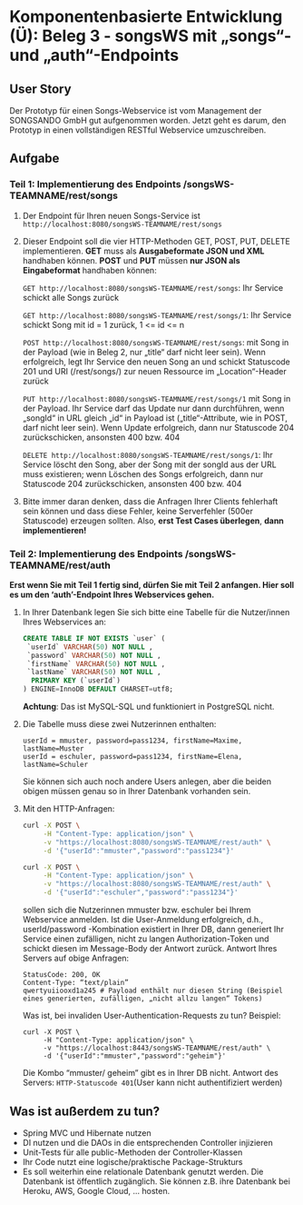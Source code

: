 # Komponentenbasierte Entwicklung (Ü): Beleg 3 - songsWS mit „songs“- und „auth“-Endpoints

##  User Story

Der Prototyp für einen Songs-Webservice ist vom Management der SONGSANDO GmbH gut aufgenommen worden. Jetzt geht es darum, den Prototyp in einen vollständigen RESTful Webservice umzuschreiben. 

##  Aufgabe

### Teil 1: Implementierung des Endpoints /songsWS-TEAMNAME/rest/songs

1. Der Endpoint für Ihren neuen Songs-Service ist `http://localhost:8080/songsWS-TEAMNAME/rest/songs`

2. Dieser Endpoint soll die vier HTTP-Methoden GET, POST, PUT, DELETE implementieren. **GET** muss als **Ausgabeformate JSON und XML** handhaben können. **POST** und **PUT** müssen **nur JSON als Eingabeformat** handhaben können:

   `GET http://localhost:8080/songsWS-TEAMNAME/rest/songs`: Ihr Service schickt alle Songs zurück

   `GET http://localhost:8080/songsWS-TEAMNAME/rest/songs/1`: Ihr Service schickt Song mit id = 1 zurück, 1 <= id <= n

   `POST http://localhost:8080/songsWS-TEAMNAME/rest/songs`: mit Song in der Payload (wie in Beleg 2, nur „title“ darf nicht leer sein). Wenn erfolgreich, legt Ihr Service den neuen Song an und schickt Statuscode 201 und URI (/rest/songs/<id>) zur neuen Ressource im „Location“-Header zurück 

   `PUT http://localhost:8080/songsWS-TEAMNAME/rest/songs/1`  mit Song in der Payload. Ihr Service darf das Update nur dann durchführen, wenn „songId“ in URL gleich „id“ in Payload ist („title“-Attribute, wie in POST, darf nicht leer sein). Wenn Update erfolgreich, dann nur Statuscode 204 zurückschicken, ansonsten 400 bzw. 404

    `DELETE http://localhost:8080/songsWS-TEAMNAME/rest/songs/1`: Ihr Service löscht den Song, aber der Song mit der songId aus der URL muss existieren; wenn Löschen des Songs erfolgreich, dann nur Statuscode 204 zurückschicken, ansonsten 400 bzw. 404

3. Bitte immer daran denken, dass die Anfragen Ihrer Clients fehlerhaft sein können und dass diese Fehler, keine Serverfehler (500er Statuscode) erzeugen sollten. Also, **erst Test Cases überlegen**, **dann implementieren!**



### Teil 2: Implementierung des Endpoints /songsWS-TEAMNAME/rest/auth

**Erst wenn Sie mit Teil 1 fertig sind, dürfen Sie mit Teil 2 anfangen. Hier soll es um den ‘auth’-Endpoint Ihres Webservices gehen.** 

1. In Ihrer Datenbank legen Sie sich bitte eine Tabelle für die Nutzer/innen Ihres Webservices an:

   ```SQL
   CREATE TABLE IF NOT EXISTS `user` ( 
   	`userId` VARCHAR(50) NOT NULL , 
   	`password` VARCHAR(50) NOT NULL ,
   	`firstName` VARCHAR(50) NOT NULL ,
   	`lastName` VARCHAR(50) NOT NULL , 
   	 PRIMARY KEY (`userId`) 
   ) ENGINE=InnoDB DEFAULT CHARSET=utf8;
   ```

   **Achtung**: Das ist MySQL-SQL und funktioniert in PostgreSQL nicht.

2. Die Tabelle muss diese zwei Nutzerinnen enthalten:

   ``` 
   userId = mmuster, password=pass1234, firstName=Maxime, lastName=Muster
   userId = eschuler, password=pass1234, firstName=Elena, lastName=Schuler
   ```

   Sie können sich auch noch andere Users anlegen, aber die beiden obigen müssen genau so in Ihrer Datenbank vorhanden sein. 

3. Mit den HTTP-Anfragen:

   ```bash
   curl -X POST \
        -H "Content-Type: application/json" \
        -v "https://localhost:8080/songsWS-TEAMNAME/rest/auth" \
        -d '{"userId":"mmuster","password":"pass1234"}'
   
   curl -X POST \
        -H "Content-Type: application/json" \
        -v "https://localhost:8080/songsWS-TEAMNAME/rest/auth" \
        -d '{"userId":"eschuler","password":"pass1234"}'
   ```

   sollen sich die Nutzerinnen mmuster bzw. eschuler bei Ihrem Webservice anmelden. Ist die User-Anmeldung erfolgreich, d.h., userId/password -Kombination existiert in Ihrer DB, dann generiert Ihr Service einen zufälligen, nicht zu langen Authorization-Token und schickt diesen im Message-Body der Antwort zurück. Antwort Ihres Servers auf obige Anfragen: 

   ```
   StatusCode: 200, OK  
   Content-Type: “text/plain” 
   qwertyuiiooxd1a245 # Payload enthält nur diesen String (Beispiel eines generierten, zufälligen, „nicht allzu langen“ Tokens) 
   ```

   Was ist, bei invaliden User-Authentication-Requests zu tun?  Beispiel:

   ```
   curl -X POST \
        -H "Content-Type: application/json" \
        -v "https://localhost:8443/songsWS-TEAMNAME/rest/auth" \
        -d '{"userId":"mmuster","password":"geheim"}'
   ```

   Die Kombo “mmuster/ geheim” gibt es in Ihrer DB nicht. Antwort des Servers: `HTTP-Statuscode 401`(User kann nicht authentifiziert werden)

## Was ist außerdem zu tun?

- Spring MVC und Hibernate nutzen
- DI nutzen und die DAOs in die entsprechenden Controller injizieren
- Unit-Tests für alle public-Methoden der Controller-Klassen
- Ihr Code nutzt eine logische/praktische Package-Strukturs
- Es soll weiterhin eine relationale Datenbank genutzt werden. Die Datenbank ist öffentlich zugänglich. Sie können z.B. ihre Datenbank bei Heroku, AWS, Google Cloud, ... hosten.
